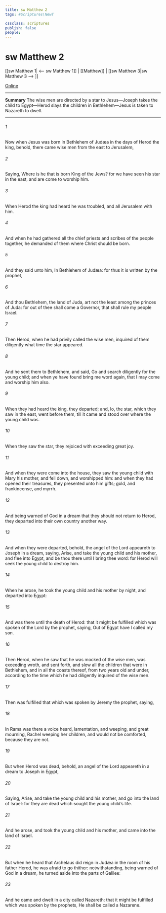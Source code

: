 ```yaml
---
title: sw Matthew 2
tags: #Scriptures\NewT

cssclass: scriptures
publish: false
people:
---
```


# sw Matthew 2
[[sw Matthew 1| <-- sw Matthew 1]] | [[Matthew]] | [[sw Matthew 3|sw Matthew 3 --> ]]

[Online](https://churchofjesuschrist.org/study/scriptures/nt/matt/2?lang=eng)

---
__Summary__
The wise men are directed by a star to Jesus—Joseph takes the child to Egypt—Herod slays the children in Bethlehem—Jesus is taken to Nazareth to dwell.

---
###### 1 
Now when Jesus was born in Bethlehem of Judæa in the days of Herod the king, behold, there came wise men from the east to Jerusalem,

###### 2 
Saying, Where is he that is born King of the Jews? for we have seen his star in the east, and are come to worship him.

###### 3 
When Herod the king had heard  he was troubled, and all Jerusalem with him.

###### 4 
And when he had gathered all the chief priests and scribes of the people together, he demanded of them where Christ should be born.

###### 5 
And they said unto him, In Bethlehem of Judæa: for thus it is written by the prophet,

###### 6 
And thou Bethlehem,  the land of Juda, art not the least among the princes of Juda: for out of thee shall come a Governor, that shall rule my people Israel.

###### 7 
Then Herod, when he had privily called the wise men, inquired of them diligently what time the star appeared.

###### 8 
And he sent them to Bethlehem, and said, Go and search diligently for the young child; and when ye have found  bring me word again, that I may come and worship him also.

###### 9 
When they had heard the king, they departed; and, lo, the star, which they saw in the east, went before them, till it came and stood over where the young child was.

###### 10 
When they saw the star, they rejoiced with exceeding great joy.

###### 11 
And when they were come into the house, they saw the young child with Mary his mother, and fell down, and worshipped him: and when they had opened their treasures, they presented unto him gifts; gold, and frankincense, and myrrh.

###### 12 
And being warned of God in a dream that they should not return to Herod, they departed into their own country another way.

###### 13 
And when they were departed, behold, the angel of the Lord appeareth to Joseph in a dream, saying, Arise, and take the young child and his mother, and flee into Egypt, and be thou there until I bring thee word: for Herod will seek the young child to destroy him.

###### 14 
When he arose, he took the young child and his mother by night, and departed into Egypt:

###### 15 
And was there until the death of Herod: that it might be fulfilled which was spoken of the Lord by the prophet, saying, Out of Egypt have I called my son.

###### 16 
Then Herod, when he saw that he was mocked of the wise men, was exceeding wroth, and sent forth, and slew all the children that were in Bethlehem, and in all the coasts thereof, from two years old and under, according to the time which he had diligently inquired of the wise men.

###### 17 
Then was fulfilled that which was spoken by Jeremy the prophet, saying,

###### 18 
In Rama was there a voice heard, lamentation, and weeping, and great mourning, Rachel weeping  her children, and would not be comforted, because they are not.

###### 19 
But when Herod was dead, behold, an angel of the Lord appeareth in a dream to Joseph in Egypt,

###### 20 
Saying, Arise, and take the young child and his mother, and go into the land of Israel: for they are dead which sought the young child’s life.

###### 21 
And he arose, and took the young child and his mother, and came into the land of Israel.

###### 22 
But when he heard that Archelaus did reign in Judæa in the room of his father Herod, he was afraid to go thither: notwithstanding, being warned of God in a dream, he turned aside into the parts of Galilee:

###### 23 
And he came and dwelt in a city called Nazareth: that it might be fulfilled which was spoken by the prophets, He shall be called a Nazarene.


